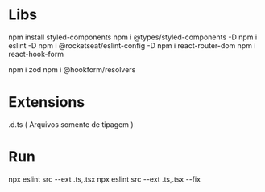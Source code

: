 # Libs

npm install styled-components
npm i @types/styled-components -D
npm i eslint -D
npm i @rocketseat/eslint-config -D
npm i react-router-dom
npm i react-hook-form

npm i zod
npm i @hookform/resolvers

# Extensions

.d.ts ( Arquivos somente de tipagem )

# Run

npx eslint src --ext .ts,.tsx
npx eslint src --ext .ts,.tsx --fix <!-- Automaticamente corrige todos os erros -->
